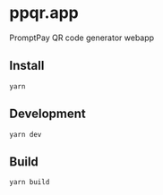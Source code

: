 ppqr.app
===

PromptPay QR code generator webapp

Install
---

```
yarn
```

Development
---

```
yarn dev
```

Build
---

```
yarn build
```
